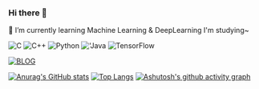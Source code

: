 ### Hi there 👋
🌱 I’m currently learning Machine Learning & DeepLearning
I'm studying~

<img alt="C" src = "https://img.shields.io/badge/C-A8B9CC.svg?&style=for-the-badge&logo=C&logoColor=white"/> <img alt="C++" src = "https://img.shields.io/badge/C++-00599C.svg?&style=for-the-badge&logo=C%2B%2B&logoColor=white"/> <img alt="Python" src = "https://img.shields.io/badge/Python-3776AB.svg?&style=for-the-badge&logo=Python&logoColor=white"/> <img alt="'Java" src = "https://img.shields.io/badge/Java-007396.svg?&style=for-the-badge&logo=Java&logoColor=white"/> <img alt="TensorFlow" src = "https://img.shields.io/badge/TensorFlow-FF6F00.svg?&style=for-the-badge&logo=TensorFlow&logoColor=white"/>

<a href = "https://blog.naver.com/cocopig1028" target="_blank">
  <img alt="BLOG" src = "https://img.shields.io/badge/BLOG-03C75A.svg?&style=for-the-badge&logo=NAVER&logoColor=white"/>
</a>

<!--
**CocoPig1028/CocoPig1028** is a ✨ _special_ ✨ repository because its `README.md` (this file) appears on your GitHub profile.

Here are some ideas to get you started:

- 🔭 I’m currently working on ...
- 🌱 I’m currently learning ...
- 👯 I’m looking to collaborate on ...
- 🤔 I’m looking for help with ...
- 💬 Ask me about ...
- 📫 How to reach me: ...
- 😄 Pronouns: ...
- ⚡ Fun fact: ...
-->

[![Anurag's GitHub stats](https://github-readme-stats.vercel.app/api?username=CocoPig1028)](https://github.com/CocoPig/github-readme-stats)
[![Top Langs](https://github-readme-stats.vercel.app/api/top-langs/?username=CocoPig1028&layout=compact)](https://github.com/CocoPig1028/github-readme-stats)
[![Ashutosh's github activity graph](https://github-readme-activity-graph.vercel.app/graph?username=CocoPig1028&theme=github)](https://github.com/CocoPig1028/github-readme-activity-graph)
